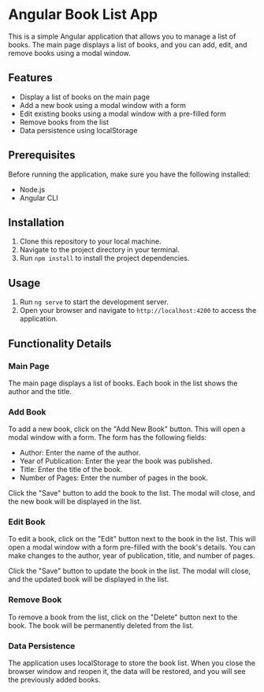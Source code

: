# Angular Book List App

This is a simple Angular application that allows you to manage a list of books. The main page displays a list of books, and you can add, edit, and remove books using a modal window.

## Features

- Display a list of books on the main page
- Add a new book using a modal window with a form
- Edit existing books using a modal window with a pre-filled form
- Remove books from the list
- Data persistence using localStorage

## Prerequisites

Before running the application, make sure you have the following installed:

- Node.js
- Angular CLI

## Installation

1. Clone this repository to your local machine.
2. Navigate to the project directory in your terminal.
3. Run `npm install` to install the project dependencies.

## Usage

1. Run `ng serve` to start the development server.
2. Open your browser and navigate to `http://localhost:4200` to access the application.

## Functionality Details

### Main Page

The main page displays a list of books. Each book in the list shows the author and the title.

### Add Book

To add a new book, click on the "Add New Book" button. This will open a modal window with a form. The form has the following fields:

- Author: Enter the name of the author.
- Year of Publication: Enter the year the book was published.
- Title: Enter the title of the book.
- Number of Pages: Enter the number of pages in the book.

Click the "Save" button to add the book to the list. The modal will close, and the new book will be displayed in the list.

### Edit Book

To edit a book, click on the "Edit" button next to the book in the list. This will open a modal window with a form pre-filled with the book's details. You can make changes to the author, year of publication, title, and number of pages.

Click the "Save" button to update the book in the list. The modal will close, and the updated book will be displayed in the list.

### Remove Book

To remove a book from the list, click on the "Delete" button next to the book. The book will be permanently deleted from the list.

### Data Persistence

The application uses localStorage to store the book list. When you close the browser window and reopen it, the data will be restored, and you will see the previously added books.
